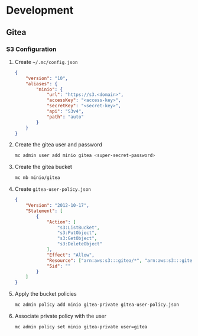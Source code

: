 # Development

## Gitea

### S3 Configuration

1. Create `~/.mc/config.json`

    ```json
    {
        "version": "10",
        "aliases": {
            "minio": {
                "url": "https://s3.<domain>",
                "accessKey": "<access-key>",
                "secretKey": "<secret-key>",
                "api": "S3v4",
                "path": "auto"
            }
        }
    }
    ```

2. Create the gitea user and password

    ```sh
    mc admin user add minio gitea <super-secret-password>
    ```

3. Create the gitea bucket

    ```sh
    mc mb minio/gitea
    ```

4. Create `gitea-user-policy.json`

    ```json
    {
        "Version": "2012-10-17",
        "Statement": [
            {
                "Action": [
                    "s3:ListBucket",
                    "s3:PutObject",
                    "s3:GetObject",
                    "s3:DeleteObject"
                ],
                "Effect": "Allow",
                "Resource": ["arn:aws:s3:::gitea/*", "arn:aws:s3:::gitea"],
                "Sid": ""
            }
        ]
    }
    ```

5. Apply the bucket policies

    ```sh
    mc admin policy add minio gitea-private gitea-user-policy.json
    ```

6. Associate private policy with the user

    ```sh
    mc admin policy set minio gitea-private user=gitea
    ```
